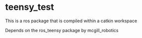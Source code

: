 # teensy_test

This is a ros package that is compiled within a catkin workspace

Depends on the ros_teensy package by mcgill_robotics
